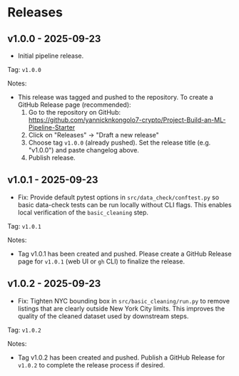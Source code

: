 # Releases

## v1.0.0 - 2025-09-23

- Initial pipeline release.

Tag: `v1.0.0`

Notes:
- This release was tagged and pushed to the repository. To create a GitHub Release page (recommended):
  1. Go to the repository on GitHub: https://github.com/yannicknkongolo7-crypto/Project-Build-an-ML-Pipeline-Starter
  2. Click on "Releases" -> "Draft a new release"
  3. Choose tag `v1.0.0` (already pushed). Set the release title (e.g. "v1.0.0") and paste changelog above.
  4. Publish release.

## v1.0.1 - 2025-09-23

- Fix: Provide default pytest options in `src/data_check/conftest.py` so
  basic data-check tests can be run locally without CLI flags. This
  enables local verification of the `basic_cleaning` step.

Tag: `v1.0.1`

Notes:
- Tag v1.0.1 has been created and pushed. Please create a GitHub Release
  page for `v1.0.1` (web UI or `gh` CLI) to finalize the release.

## v1.0.2 - 2025-09-23

- Fix: Tighten NYC bounding box in `src/basic_cleaning/run.py` to remove
  listings that are clearly outside New York City limits. This improves
  the quality of the cleaned dataset used by downstream steps.

Tag: `v1.0.2`

Notes:
- Tag v1.0.2 has been created and pushed. Publish a GitHub Release for
  `v1.0.2` to complete the release process if desired.
